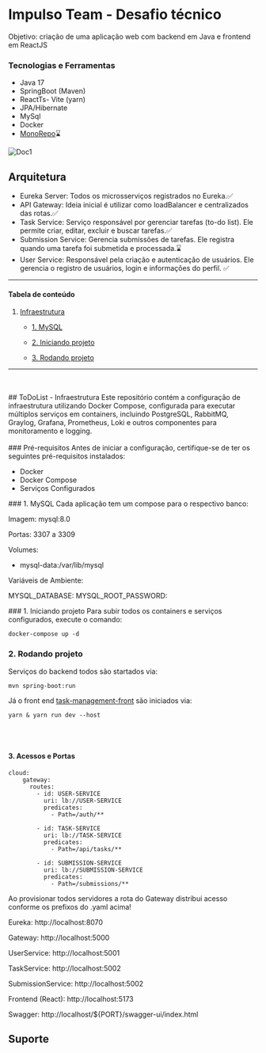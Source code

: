 # Impulso Team - Desafio técnico

Objetivo: criação de uma aplicação web com backend em Java e frontend em ReactJS

### Tecnologias e Ferramentas
- Java 17
- SpringBoot (Maven)
- ReactTs- Vite (yarn)
- JPA/Hibernate
- MySql
- Docker
- [MonoRepo](https://dev.to/kgunnerud/our-experience-monorepo-with-java-maven-and-github-actions-2aho)⌛

![Doc1](https://github.com/user-attachments/assets/32bb8d0a-912a-4180-bcb4-77f37da96900)

## Arquitetura 
- Eureka Server: Todos os microsserviços registrados no Eureka.✅
- API Gateway: Ideia inicial é utilizar como loadBalancer e centralizados das rotas.✅
- Task Service: Serviço responsável por gerenciar tarefas (to-do list). Ele permite criar, editar, excluir e buscar tarefas.✅
- Submission Service: Gerencia submissões de tarefas. Ele registra quando uma tarefa foi submetida e processada.⌛
- User Service: Responsável pela criação e autenticação de usuários. Ele gerencia o registro de usuários, login e informações do perfil. ✅

*******
#### Tabela de conteúdo

1. [Infraestrutura](__#Infraestrutura__)

   - [1. MySQL](__#MySQL)

   - [2. Iniciando projeto](__#projeto)

   - [3. Rodando projeto](__#portas)

*******

<div _id_="Infraestrutura"_/_><br/><br/>
## ToDoList - Infraestrutura
Este repositório contém a configuração de infraestrutura utilizando Docker Compose,
configurada para executar múltiplos serviços em containers, incluindo PostgreSQL, RabbitMQ,
Graylog, Grafana, Prometheus, Loki e outros componentes para monitoramento e logging.
<br/><br/>
<div _id_='requisitos'_/_>
### Pré-requisitos
Antes de iniciar a configuração, certifique-se de ter os seguintes pré-requisitos instalados:

- Docker
- Docker Compose
- Serviços Configurados

<div _id_='MySQL'_/_>
### 1. MySQL
Cada aplicação tem um compose para o respectivo banco:

Imagem: mysql:8.0

Portas: 3307 a 3309

Volumes:

- mysql-data:/var/lib/mysql

Variáveis de Ambiente:

MYSQL_DATABASE: 
MYSQL_ROOT_PASSWORD: 

<div _id_='projeto'_/_>
### 1. Iniciando projeto
Para subir todos os containers e serviços configurados, execute o comando:

```
docker-compose up -d
```

### 2. Rodando projeto
Serviços do backend todos são startados via:

```
mvn spring-boot:run
```

Já o front end [task-management-front](https://github.com/Jordancsb/front-task-test) são iniciados via:

```
yarn & yarn run dev --host
```

<div _id_='portas'_/_><br/><br/>

#### 3. Acessos e Portas

```
cloud:
    gateway:
      routes:
        - id: USER-SERVICE
          uri: lb://USER-SERVICE
          predicates:
            - Path=/auth/**

        - id: TASK-SERVICE
          uri: lb://TASK-SERVICE
          predicates:
            - Path=/api/tasks/**

        - id: SUBMISSION-SERVICE
          uri: lb://SUBMISSION-SERVICE
          predicates:
            - Path=/submissions/**
```
Ao provisionar todos servidores a rota do Gateway distribui acesso conforme os prefixos do .yaml acima!

Eureka: http://localhost:8070

Gateway: http://localhost:5000

UserService: http://localhost:5001

TaskService: http://localhost:5002

SubmissionService: http://localhost:5002

Frontend (React): http://localhost:5173

Swagger: http://localhost/${PORT}/swagger-ui/index.html

## Suporte
